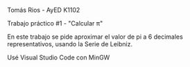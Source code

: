 Tomás Rios - AyED K1102

Trabajo práctico #1 - "Calcular π"

En este trabajo se pide aproximar el valor de pi a 6 decimales representativos, usando la Serie de Leibniz.

Usé Visual Studio Code con MinGW
